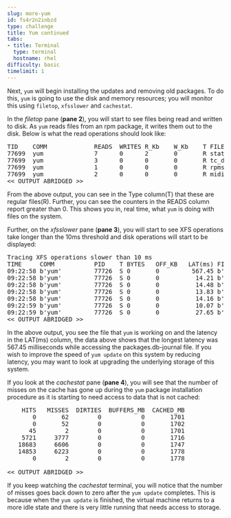 ```yaml
---
slug: more-yum
id: fs4r2n2inbzd
type: challenge
title: Yum continued
tabs:
- title: Terminal
  type: terminal
  hostname: rhel
difficulty: basic
timelimit: 1
---
```

Next, `yum` will begin installing the updates and removing old packages. To do this, `yum` is going to use the disk and memory resources; you will monitor this using `filetop`, `xfsslower` and `cachestat`.

In the *filetop* pane (__pane 2__), you will start to see files being read and written to disk. As `yum` reads files from an rpm package, it writes them out to the disk. Below is what the read operations should look like:

<pre class="file">
TID    COMM             READS  WRITES R_Kb    W_Kb    T FILE
77699  yum              7      0      2       0       R stat.h;5e5574b8
77699  yum              3      0      0       0       R tc_defact.h;5.5574b8
77699  yum              1      0      0       0       R rpmsg.h;5e5574b8
77699  yum              2      0      0       0       R midi.h;5e5574b8
<< OUTPUT ABRIDGED >>
</pre>

From the above output, you can see in the Type column(T) that these are regular files(R). Further, you can see the counters in the READS column report greater than 0. This shows you in, real time, what `yum` is doing with files on the system.

Further, on the *xfsslower* pane (__pane 3__), you will start to see XFS operations take longer than the 10ms threshold and disk operations will start to be displayed:

<pre class="file">
Tracing XFS operations slower than 10 ms
TIME     COMM           PID    T BYTES   OFF_KB   LAT(ms) FILENAME
09:22:58 b'yum'         77726  S 0       0         567.45 b'packages.db-journal'
09:22:58 b'yum'         77726  S 0       0          14.21 b'packages.db-journal'
09:22:58 b'yum'         77726  S 0       0          14.48 b'packages.db-journal'
09:22:58 b'yum'         77726  S 0       0          13.83 b'packages.db-journal'
09:22:58 b'yum'         77726  S 0       0          14.16 b'packages.db-journal'
09:22:59 b'yum'         77726  S 0       0          10.07 b'packages.db-journal'
09:22:59 b'yum'         77726  S 0       0          27.65 b'packages.db'
<< OUTPUT ABRIDGED >>
</pre>

In the above output, you see the file that `yum` is working on and the latency in the LAT(ms) column, the data above shows that the longest latency was 567.45 milliseconds while accessing the packages.db-journal file. If you wish to improve the speed of `yum update` on this system by reducing latency, you may want to look at upgrading the underlying storage of this system.

If you look at the *cachestat* pane (__pane 4__), you will see that the number of misses on the cache has gone up during the `yum` package installation procedure as it is starting to need access to data that is not cached:

<pre class="file">
    HITS   MISSES  DIRTIES  BUFFERS_MB  CACHED_MB
       0       62        0           0       1701
       0       52        0           0       1702
      45        2        0           0       1701
    5721     3777        0           0       1716
   18683     6606        0           0       1747
   14853     6223        0           0       1778
       0        2        0           0       1778

<< OUTPUT ABRIDGED >>
</pre>

If you keep watching the *cachestat* terminal, you will notice that the number of misses goes back down to zero after the `yum update` completes. This is because when the `yum update` is finished, the virtual machine returns to a more idle state and there is very little running that needs access to storage.
